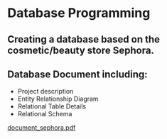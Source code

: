 # Database Programming

## Creating a database based on the cosmetic/beauty store Sephora.
## Database Document including:
- Project description
- Entity Relationship Diagram
- Relational Table Details
- Relational Schema

[document_sephora.pdf](https://github.com/user-attachments/files/15517261/document_sephora.pdf)

